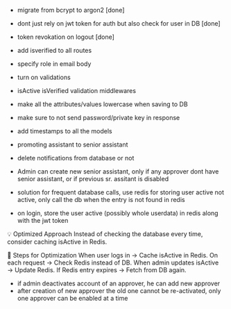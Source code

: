 -   migrate from bcrypt to argon2 [done]
-   dont just rely on jwt token for auth but also check for user in DB [done]
-   token revokation on logout [done]
-   add isverified to all routes
-   specify role in email body
-   turn on validations
-   isActive isVerified validation middlewares
-   make all the attributes/values lowercase when saving to DB
-   make sure to not send password/private key in response
-   add timestamps to all the models
-   promoting assistant to senior assistant
-   delete notifications from database or not

-   Admin can create new senior assistant, only if any approver dont have senior assistant, or if
    previous sr. assitant is disabled
-   solution for frequent database calls, use redis for storing user active not active,
    only call the db when the entry is not found in redis
-   on login, store the user active (possibly whole userdata) in redis along with the jwt token

💡 Optimized Approach
Instead of checking the database every time, consider caching isActive in Redis.

🚀 Steps for Optimization
When user logs in → Cache isActive in Redis.
On each request → Check Redis instead of DB.
When admin updates isActive → Update Redis.
If Redis entry expires → Fetch from DB again.


- if admin deactivates account of an approver, he can add new approver
- after creation of new approver the old one cannot be re-activated, only one approver can be enabled at a time 